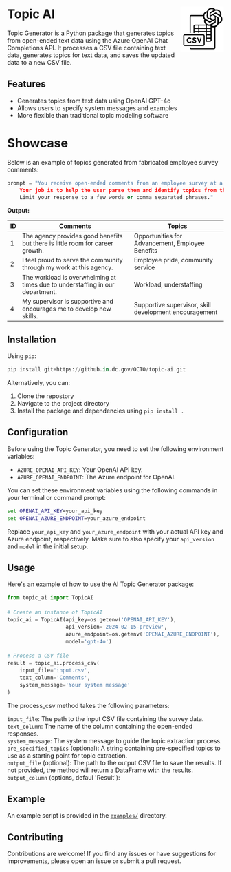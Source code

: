 # Topic AI <img src="logo-whitebg.png" align="right" width="20%" height="20%" />
Topic Generator is a Python package that generates topics from open-ended text data using the Azure OpenAI Chat Completions API. It processes a CSV file containing text data, generates topics for text data, and saves the updated data to a new CSV file.

## Features 
- Generates topics from text data using OpenAI GPT-4o
- Allows users to specify system messages and examples
- More flexible than traditional topic modeling software

# Showcase
Below is an example of topics generated from fabricated employee survey comments: 

```python
prompt = "You receive open-ended comments from an employee survey at a DC agency. 
    Your job is to help the user parse them and identify topics from the comments. 
    Limit your response to a few words or comma separated phrases."
```

**Output:**

| ID | Comments                                                                                    | Topics                                                                                     |
|----|---------------------------------------------------------------------------------------------|--------------------------------------------------------------------------------------------|
| 1  | The agency provides good benefits but there is little room for career growth.               | Opportunities for Advancement, Employee Benefits                                           |
| 2  | I feel proud to serve the community through my work at this agency.                         | Employee pride, community service                                                          |
| 3  | The workload is overwhelming at times due to understaffing in our department.               | Workload, understaffing                                                                    |
| 4  | My supervisor is supportive and encourages me to develop new skills.                        | Supportive supervisor, skill development encouragement                                     |


## Installation
Using `pip`:
```python
pip install git+https://github.in.dc.gov/OCTO/topic-ai.git
```

Alternatively, you can:
1. Clone the repostory
2. Navigate to the project directory
3. Install the package and dependencies using `pip install .`

## Configuration
Before using the Topic Generator, you need to set the following environment variables:

- `AZURE_OPENAI_API_KEY`: Your OpenAI API key.
- `AZURE_OPENAI_ENDPOINT`: The Azure endpoint for OpenAI.

You can set these environment variables using the following commands in your terminal or command prompt:
```cmd
set OPENAI_API_KEY=your_api_key
set OPENAI_AZURE_ENDPOINT=your_azure_endpoint
```
Replace `your_api_key` and `your_azure_endpoint` with your actual API key and Azure endpoint, respectively.
Make sure to also specify your `api_version` and `model` in the initial setup. 

## Usage
Here's an example of how to use the AI Topic Generator package:
```python
from topic_ai import TopicAI

# Create an instance of TopicAI
topic_ai = TopicAI(api_key=os.getenv('OPENAI_API_KEY'), 
                   api_version='2024-02-15-preview', 
                   azure_endpoint=os.getenv('OPENAI_AZURE_ENDPOINT'),
                   model='gpt-4o')

# Process a CSV file
result = topic_ai.process_csv(
    input_file='input.csv',
    text_column='Comments',
    system_message='Your system message'
)
```
The process_csv method takes the following parameters:

`input_file`: The path to the input CSV file containing the survey data.  
`text_column`: The name of the column containing the open-ended responses.  
`system_message`: The system message to guide the topic extraction process.  
`pre_specified_topics` (optional): A string containing pre-specified topics to use as a starting point for topic extraction.  
`output_file` (optional): The path to the output CSV file to save the results. If not provided, the method will return a DataFrame with the results.  
`output_column` (options, defaul 'Result'): 

## Example
An example script is provided in the [`examples/`](examples/) directory.

## Contributing
Contributions are welcome! If you find any issues or have suggestions for improvements, please open an issue or submit a pull request.
